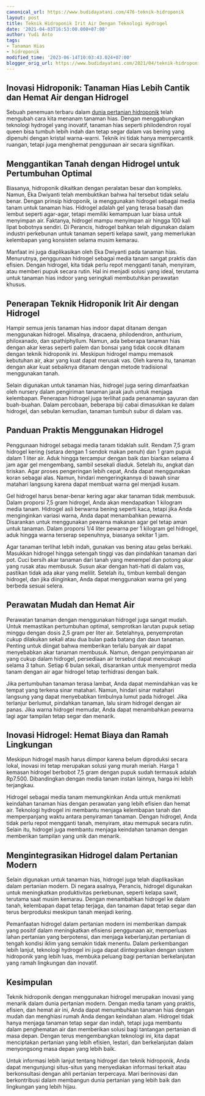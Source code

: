 ```yaml
---
canonical_url: https://www.budidayatani.com/476-teknik-hidroponik
layout: post
title: Teknik Hidroponik Irit Air Dengan Teknologi Hydrogel​
date: '2021-04-03T16:53:00.000+07:00'
author: Yudi Anto
tags:
- Tanaman Hias
- hidroponik
modified_time: '2023-06-14T10:03:43.024+07:00'
blogger_orig_url: https://www.budidayatani.com/2021/04/teknik-hidroponik-irit-air-dengan.html
---
```


<h2>Inovasi Hidroponik: Tanaman Hias Lebih Cantik dan Hemat Air dengan Hidrogel</h2><p>Sebuah penemuan terbaru dalam <a href="https://www.budidayatani.com/search/label/hidroponik">dunia pertanian hidroponik</a> telah mengubah cara kita menanam tanaman hias. Dengan menggabungkan teknologi hydrogel yang inovatif, tanaman hias seperti philodendron royal queen bisa tumbuh lebih indah dan tetap segar dalam vas bening yang dipenuhi dengan kristal warna-warni. Teknik ini tidak hanya mempercantik ruangan, tetapi juga menghemat penggunaan air secara signifikan.</p><h2>Menggantikan Tanah dengan Hidrogel untuk Pertumbuhan Optimal</h2><p>Biasanya, hidroponik dikaitkan dengan peralatan besar dan kompleks. Namun, Eka Dwiyanti telah membuktikan bahwa hal tersebut tidak selalu benar. Dengan prinsip hidroponik, ia menggunakan hidrogel sebagai media tanam untuk tanaman hias. Hidrogel adalah gel yang terasa basah dan lembut seperti agar-agar, tetapi memiliki kemampuan luar biasa untuk menyimpan air. Faktanya, hidrogel mampu menyimpan air hingga 100 kali lipat bobotnya sendiri. Di Perancis, hidrogel bahkan telah digunakan dalam industri perkebunan untuk tanaman seperti kelapa sawit, yang memerlukan kelembapan yang konsisten selama musim kemarau.</p><p>Manfaat ini juga diaplikasikan oleh Eka Dwiyanti pada tanaman hias. Menurutnya, penggunaan hidrogel sebagai media tanam sangat praktis dan efisien. Dengan hidrogel, kita tidak perlu repot mengganti tanah, menyiram, atau memberi pupuk secara rutin. Hal ini menjadi solusi yang ideal, terutama untuk tanaman hias indoor yang seringkali membutuhkan perawatan khusus.</p><h2>Penerapan Teknik Hidroponik Irit Air dengan Hidrogel</h2><p>Hampir semua jenis tanaman hias indoor dapat ditanam dengan menggunakan hidrogel. Misalnya, dracaena, philodendron, anthurium, philoxanado, dan spathiphyllum. Namun, ada beberapa tanaman hias dengan akar keras seperti palem dan bonsai yang tidak cocok ditanam dengan teknik hidroponik ini. Meskipun hidrogel mampu memasok kebutuhan air, akar yang kuat dapat merusak vas. Oleh karena itu, tanaman dengan akar kuat sebaiknya ditanam dengan metode tradisional menggunakan tanah.</p><p>Selain digunakan untuk tanaman hias, hidrogel juga sering dimanfaatkan oleh nursery dalam pengiriman tanaman jarak jauh untuk menjaga kelembapan. Penerapan hidrogel juga terlihat pada penanaman sayuran dan buah-buahan. Dalam percobaan, beberapa biji cabai dimasukkan ke dalam hidrogel, dan sebulan kemudian, tanaman tumbuh subur di dalam vas.</p><h2>Panduan Praktis Menggunakan Hidrogel</h2><p>Penggunaan hidrogel sebagai media tanam tidaklah sulit. Rendam 7,5 gram hidrogel kering (setara dengan 1 sendok makan penuh) dan 1 gram pupuk dalam 1 liter air. Aduk hingga tercampur dengan baik dan biarkan selama 4 jam agar gel mengembang, sambil sesekali diaduk. Setelah itu, angkat dan tiriskan. Agar proses pengeringan lebih cepat, Anda dapat menggunakan koran sebagai alas. Namun, hindari mengeringkannya di bawah sinar matahari langsung karena dapat membuat warna gel menjadi kusam.</p><p>Gel hidrogel harus benar-benar kering agar akar tanaman tidak membusuk. Dalam proporsi 7,5 gram hidrogel, Anda akan mendapatkan 1 kilogram media tanam. Hidrogel asli berwarna bening seperti kaca, tetapi jika Anda menginginkan variasi warna, Anda dapat menambahkan pewarna. Disarankan untuk menggunakan pewarna makanan agar gel tetap aman untuk tanaman. Dalam proporsi 1/4 liter pewarna per 1 kilogram gel hidrogel, aduk hingga warna terserap sepenuhnya, biasanya sekitar 1 jam.</p><p>Agar tanaman terlihat lebih indah, gunakan vas bening atau gelas berkaki. Masukkan hidrogel hingga setengah tinggi vas dan pindahkan tanaman dari pot. Cuci bersih akar tanaman dari tanah yang menempel dan potong akar yang rusak atau membusuk. Susun akar dengan hati-hati di dalam vas, pastikan tidak ada akar yang melilit. Setelah itu, timbun kembali dengan hidrogel, dan jika diinginkan, Anda dapat menggunakan warna gel yang berbeda sesuai selera.</p><h2>Perawatan Mudah dan Hemat Air</h2><p>Perawatan tanaman dengan menggunakan hidrogel juga sangat mudah. Untuk memastikan pertumbuhan optimal, semprotkan larutan pupuk setiap minggu dengan dosis 2,5 gram per liter air. Setelahnya, penyemprotan cukup dilakukan sekali atau dua bulan pada batang dan daun tanaman. Penting untuk diingat bahwa memberikan terlalu banyak air dapat menyebabkan akar tanaman membusuk. Namun, dengan penyimpanan air yang cukup dalam hidrogel, persediaan air tersebut dapat mencukupi selama 3 tahun. Setiap 6 bulan sekali, disarankan untuk menyemprot media tanam dengan air agar hidrogel tetap terhidrasi dengan baik.</p><p>Jika pertumbuhan tanaman terasa lambat, Anda dapat memindahkan vas ke tempat yang terkena sinar matahari. Namun, hindari sinar matahari langsung yang dapat menyebabkan timbulnya lumut pada hidrogel. Jika terlanjur berlumut, pindahkan tanaman, lalu siram hidrogel dengan air panas. Jika warna hidrogel memudar, Anda dapat menambahkan pewarna lagi agar tampilan tetap segar dan menarik.</p><h2>Inovasi Hidrogel: Hemat Biaya dan Ramah Lingkungan</h2><p>Meskipun hidrogel masih harus diimpor karena belum diproduksi secara lokal, inovasi ini tetap merupakan solusi yang murah meriah. Harga 1 kemasan hidrogel berbobot 7,5 gram dengan pupuk sudah termasuk adalah Rp7.500. Dibandingkan dengan media tanam instan lainnya, harga ini lebih terjangkau.</p><p>Hidrogel sebagai media tanam memungkinkan Anda untuk menikmati keindahan tanaman hias dengan perawatan yang lebih efisien dan hemat air. Teknologi hydrogel ini membantu menjaga kelembapan tanah dan memperpanjang waktu antara penyiraman tanaman. Dengan hidrogel, Anda tidak perlu repot mengganti tanah, menyiram, atau memupuk secara rutin. Selain itu, hidrogel juga membantu menjaga keindahan tanaman dengan memberikan tampilan yang unik dan menarik.</p><h2>Mengintegrasikan Hidrogel dalam Pertanian Modern</h2><p>Selain digunakan untuk tanaman hias, hidrogel juga telah diaplikasikan dalam pertanian modern. Di negara asalnya, Perancis, hidrogel digunakan untuk meningkatkan produktivitas perkebunan, seperti kelapa sawit, terutama saat musim kemarau. Dengan menambahkan hidrogel ke dalam tanah, kelembapan dapat tetap terjaga, dan tanaman dapat tetap segar dan terus berproduksi meskipun tanah menjadi kering.</p><p>Pemanfaatan hidrogel dalam pertanian modern ini memberikan dampak yang positif dalam meningkatkan efisiensi penggunaan air, memperluas lahan pertanian yang berpotensi, dan menjaga keberlanjutan pertanian di tengah kondisi iklim yang semakin tidak menentu. Dalam perkembangan lebih lanjut, teknologi hydrogel ini juga dapat diintegrasikan dengan sistem hidroponik yang lebih luas, membuka peluang bagi pertanian berkelanjutan yang ramah lingkungan dan inovatif.</p><h2>Kesimpulan</h2><p>Teknik hidroponik dengan menggunakan hidrogel merupakan inovasi yang menarik dalam dunia pertanian modern. Dengan media tanam yang praktis, efisien, dan hemat air ini, Anda dapat menumbuhkan tanaman hias dengan mudah dan menghiasi rumah Anda dengan keindahan alam. Hidrogel tidak hanya menjaga tanaman tetap segar dan indah, tetapi juga membantu dalam penghematan air dan memberikan solusi bagi tantangan pertanian di masa depan. Dengan terus mengembangkan teknologi ini, kita dapat menciptakan pertanian yang lebih efisien, lestari, dan berkelanjutan dalam menyongsong masa depan yang lebih baik.</p><p>Untuk informasi lebih lanjut tentang hidrogel dan teknik hidroponik, Anda dapat mengunjungi situs-situs yang menyediakan informasi terkait atau berkonsultasi dengan ahli pertanian terpercaya. Mari berinovasi dan berkontribusi dalam membangun dunia pertanian yang lebih baik dan lingkungan yang lebih hijau.</p>